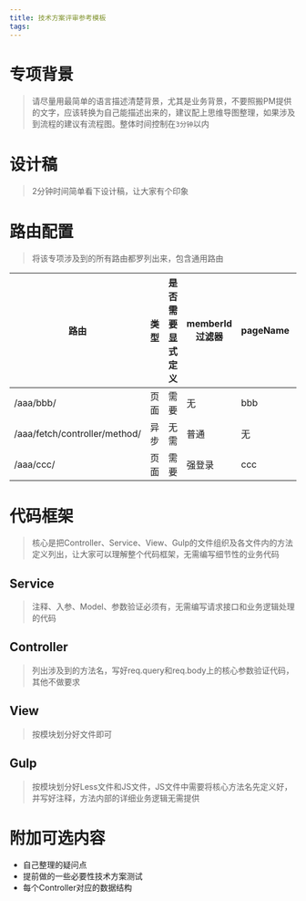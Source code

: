 ```yaml
---
title: 技术方案评审参考模板
tags:
---
```


# 专项背景
> 请尽量用最简单的语言描述清楚背景，尤其是业务背景，不要照搬PM提供的文字，应该转换为自己能描述出来的，建议配上思维导图整理，如果涉及到流程的建议有流程图。整体时间控制在`3分钟`以内

# 设计稿
> 2分钟时间简单看下设计稿，让大家有个印象

# 路由配置
> 将该专项涉及到的所有路由都罗列出来，包含通用路由

| 路由 | 类型 | 是否需要显式定义 | memberId过滤器 | pageName | isAllin |
| -------- | -------- | -------- | -------- | -------- | -------- |
| /aaa/bbb/ | 页面 | 需要 | 无 | bbb | false |
| /aaa/fetch/controller/method/ | 异步 | 无需 | 普通 | 无 | true |
| /aaa/ccc/ | 页面 | 需要 | 强登录 | ccc | true |

# 代码框架
> 核心是把Controller、Service、View、Gulp的文件组织及各文件内的方法定义列出，让大家可以理解整个代码框架，无需编写细节性的业务代码

## Service
> 注释、入参、Model、参数验证必须有，无需编写请求接口和业务逻辑处理的代码

## Controller
> 列出涉及到的方法名，写好req.query和req.body上的核心参数验证代码，其他不做要求

## View
> 按模块划分好文件即可

## Gulp
> 按模块划分好Less文件和JS文件，JS文件中需要将核心方法名先定义好，并写好注释，方法内部的详细业务逻辑无需提供

# 附加可选内容
- 自己整理的疑问点
- 提前做的一些必要性技术方案测试
- 每个Controller对应的数据结构
